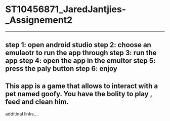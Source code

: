 # ST10456871_JaredJantjies-_Assignement2
-------
step 1: open android studio
step 2: choose an emulaotr to run the app through
step 3: run the app
step 4: open the app in the emultor
step 5: press the paly button
step 6: enjoy
------
This app is a game that allows to interact with a pet named goofy. You have the bolity to play , feed and clean him.
------
additinal links....
